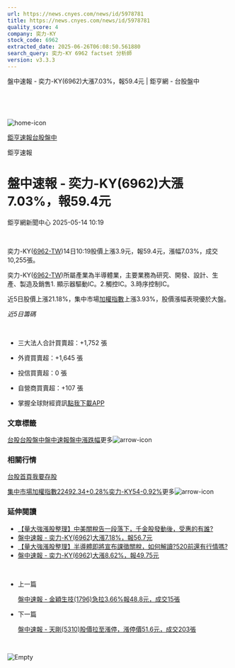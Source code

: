 ```yaml
---
url: https://news.cnyes.com/news/id/5978781
title: https://news.cnyes.com/news/id/5978781
quality_score: 4
company: 奕力-KY
stock_code: 6962
extracted_date: 2025-06-26T06:08:50.561880
search_query: 奕力-KY 6962 factset 分析師
version: v3.3.3
---
```


盤中速報 - 奕力-KY(6962)大漲7.03%，報59.4元 | 鉅亨網 - 台股盤中

‌

‌

![home-icon](/assets/icons/breadCrumb/symbol-icon-home.svg)

[鉅亨速報](/news/cat/anue_live)[台股盤中](/news/cat/tw_live)

鉅亨速報

# 盤中速報 - 奕力-KY(6962)大漲7.03%，報59.4元

鉅亨網新聞中心 2025-05-14 10:19

‌

奕力-KY([6962-TW](https://www.cnyes.com/twstock/6962))14日10:19股價上漲3.9元，報59.4元，漲幅7.03%，成交10,255張。

奕力-KY([6962-TW](https://www.cnyes.com/twstock/6962))所屬產業為半導體業，主要業務為研究、開發、設計、生產、製造及銷售1. 顯示器驅動IC。2.觸控IC。3.時序控制IC。

近5日股價上漲21.18%，集中市場[加權指數](https://invest.cnyes.com/index/TWS/TSE01)上漲3.93%，股價漲幅表現優於大盤。

*近5日籌碼*

‌

* 三大法人合計買賣超：+1,752 張
* 外資買賣超：+1,645 張
* 投信買賣超：0 張
* 自營商買賣超：+107 張

* 掌握全球財經資訊[點我下載APP](http://www.cnyes.com/app/?utm_source=mweb&utm_medium=HamMenuBanner&utm_campaign=fixed&utm_content=entr)

### 文章標籤

[台股](https://news.cnyes.com/tag/台股 "台股")[台股盤中](https://news.cnyes.com/tag/台股盤中 "台股盤中")[盤中速報](https://news.cnyes.com/tag/盤中速報 "盤中速報")[盤中漲跌幅](https://news.cnyes.com/tag/盤中漲跌幅 "盤中漲跌幅")更多![arrow-icon](/assets/icons/arrows/arrow-down.svg)

### 相關行情

[台股首頁](https://www.cnyes.com/twstock)[我要存股](https://supr.link/8OHaU)

[集中市場加權指數22492.34+0.28%](https://invest.cnyes.com/index/TWS/TSE01)[奕力-KY54-0.92%](https://www.cnyes.com/twstock/6962)更多![arrow-icon](/assets/icons/arrows/arrow-down.svg)

### 延伸閱讀

* [【量大強漲股整理】中美關稅告一段落下，千金股發動後，受惠的有誰?](/news/id/5977411)
* [盤中速報 - 奕力-KY(6962)大漲7.18%，報56.7元](/news/id/5976333)
* [【量大強漲股整理】半導體即將宣布課徵關稅，如何解讀?520前還有行情嗎?](/news/id/5965471)
* [盤中速報 - 奕力-KY(6962)大漲8.62%，報49.75元](/news/id/5964206)

‌

* 上一篇

  [盤中速報 - 金穎生技(1796)急拉3.66%報48.8元，成交15張](/news/id/5979029)
* 下一篇

  [盤中速報 - 天剛(5310)股價拉至漲停，漲停價51.6元，成交203張](/news/id/5976879)

‌

![Empty](/assets/icons/skeleton/empty-image.svg)

‌